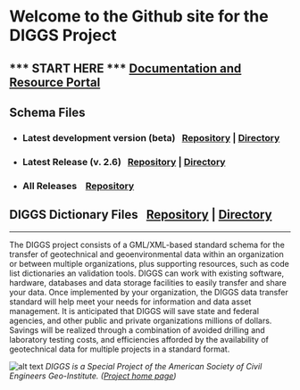 # Welcome to the Github site for the DIGGS Project

## *** START HERE *** [Documentation and Resource Portal](https://github.com/DIGGSml/doc/wiki)

## Schema Files
- ### Latest development version (beta) &nbsp;&nbsp;[Repository](https://github.com/DIGGSml/schema-dev) | [Directory](https://diggsml.org/schema-dev)
- ### Latest Release (v. 2.6) &nbsp;&nbsp;[Repository](https://github.com/DIGGSml/schemas/2.6) | [Directory](https://diggsml.org/schemas/2.6)
- ### All Releases &nbsp; &nbsp;[Repository](https://github.com/DIGGSml/schemas) 

## DIGGS Dictionary Files &nbsp;&nbsp;[Repository](https://github.com/DIGGSml/def) | [Directory](https://diggsml.org/def)

---

The DIGGS project consists of a GML/XML-based standard schema for the transfer of geotechnical and geoenvironmental data within an organization or between multiple organizations, plus supporting resources, such as code list dictionaries an validation tools.  DIGGS can work with existing software, hardware, databases and data storage facilities to easily transfer and share your data. Once implemented by your organization, the DIGGS data transfer standard will help meet your needs for information and data asset management.  It is anticipated that DIGGS will save state and federal agencies, and other public and private organizations millions of dollars.  Savings will be realized through a combination of avoided drilling and laboratory testing costs, and efficiencies afforded by the availability of geotechnical data for multiple projects in a standard format.

![alt text](https://www.geoinstitute.org/sites/default/files/inline-images/DIGGS%20use%20case.png "DIGGSml Use Case Diagram")
*DIGGS is a Special Project of the American Society of Civil Engineers Geo-Institute. ([Project home page](https://diggsml.org))*



